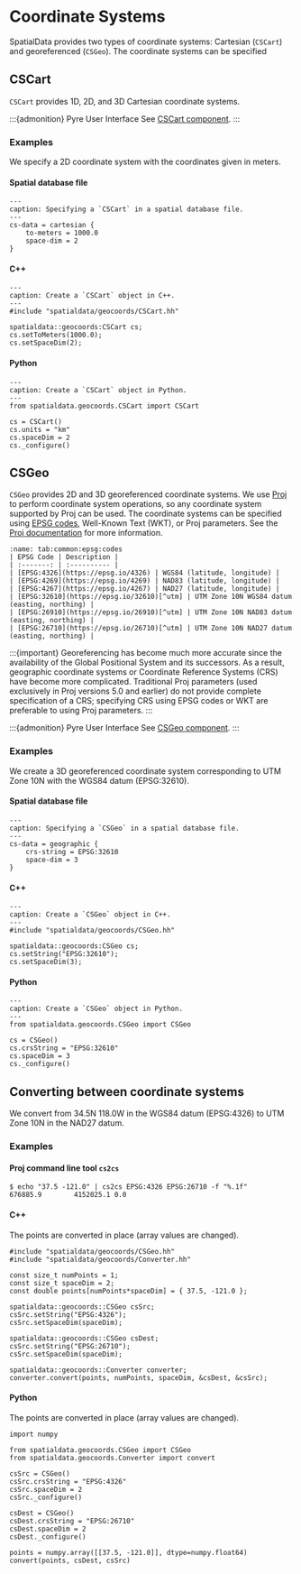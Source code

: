 # Coordinate Systems

SpatialData provides two types of coordinate systems: Cartesian (`CSCart`) and georeferenced (`CSGeo`).
The coordinate systems can be specified 

## CSCart

`CSCart` provides 1D, 2D, and 3D Cartesian coordinate systems.

:::{admonition} Pyre User Interface
See [CSCart component](components/geocoords/CSCart.md).
:::

### Examples

We specify a 2D coordinate system with the coordinates given in meters.

#### Spatial database file

```{code-block} c++
---
caption: Specifying a `CSCart` in a spatial database file.
---
cs-data = cartesian {
    to-meters = 1000.0
    space-dim = 2
}
```

#### C++

```{code-block} c++
---
caption: Create a `CSCart` object in C++.
---
#include "spatialdata/geocoords/CSCart.hh"

spatialdata::geocoords:CSCart cs;
cs.setToMeters(1000.0);
cs.setSpaceDim(2);
```

#### Python

```{code-block} python
---
caption: Create a `CSCart` object in Python.
---
from spatialdata.geocoords.CSCart import CSCart

cs = CSCart()
cs.units = "km"
cs.spaceDim = 2
cs._configure()
```

## CSGeo

`CSGeo` provides 2D and 3D georeferenced coordinate systems.
We use [Proj](https://proj.maptools.org) to perform coordinate system operations, so any coordinate system supported by Proj can be used.
The coordinate systems can be specified using [EPSG codes](https://epsg.io), Well-Known Text (WKT), or Proj parameters.
See the [Proj documentation](https://proj.org/development/reference/functions.html#c.proj_create) for more information.

```{table} Frequently used EPSG codes.
:name: tab:common:epsg:codes
| EPSG Code | Description |
| :-------: | :---------- |
| [EPSG:4326](https://epsg.io/4326) | WGS84 (latitude, longitude) |
| [EPSG:4269](https://epsg.io/4269) | NAD83 (latitude, longitude) |
| [EPSG:4267](https://epsg.io/4267) | NAD27 (latitude, longitude) |
| [EPSG:32610](https://epsg.io/32610)[^utm] | UTM Zone 10N WGS84 datum (easting, northing) |
| [EPSG:26910](https://epsg.io/26910)[^utm] | UTM Zone 10N NAD83 datum (easting, northing) |
| [EPSG:26710](https://epsg.io/26710)[^utm] | UTM Zone 10N NAD27 datum (easting, northing) |
```

[^utm]: EPSG codes for Universal Transverse Mercator (UTM) zones are numbered consecutively.
For example, in the WGS84 datum EPSG:32501 is UTM Zone 1S, EPSG:32560 is UTM Zone 60S, EPSG:32601 is UTM Zone 1N, and EPSG:32660 is UTM Zone 60N.

:::{important}
Georeferencing has become much more accurate since the availability of the Global Positional System and its successors.
As a result, geographic coordinate systems or Coordinate Reference Systems (CRS) have become more complicated.
Traditional Proj parameters (used exclusively in Proj versions 5.0 and earlier) do not provide complete specification of a CRS; specifying CRS using EPSG codes or WKT are preferable to using Proj parameters.
:::

:::{admonition} Pyre User Interface
See [CSGeo component](components/geocoords/CSGeo.md).
:::

### Examples

We create a 3D georeferenced coordinate system corresponding to UTM Zone 10N with the WGS84 datum (EPSG:32610).

#### Spatial database file

```{code-block} c++
---
caption: Specifying a `CSGeo` in a spatial database file.
---
cs-data = geographic {
    crs-string = EPSG:32610
    space-dim = 3
}
```

#### C++

```{code-block} c++
---
caption: Create a `CSGeo` object in C++.
---
#include "spatialdata/geocoords/CSGeo.hh"

spatialdata::geocoords:CSGeo cs;
cs.setString("EPSG:32610");
cs.setSpaceDim(3);
```

#### Python

```{code-block} python
---
caption: Create a `CSGeo` object in Python.
---
from spatialdata.geocoords.CSGeo import CSGeo

cs = CSGeo()
cs.crsString = "EPSG:32610"
cs.spaceDim = 3
cs._configure()
```

## Converting between coordinate systems

We convert from 34.5N 118.0W in the WGS84 datum (EPSG:4326) to UTM Zone 10N in the NAD27 datum.

### Examples

#### Proj command line tool `cs2cs`

```{code-block} console
$ echo "37.5 -121.0" | cs2cs EPSG:4326 EPSG:26710 -f "%.1f"
676885.9        4152025.1 0.0
```

#### C++

The points are converted in place (array values are changed).

```{code-block} c++
#include "spatialdata/geocoords/CSGeo.hh"
#include "spatialdata/geocoords/Converter.hh"

const size_t numPoints = 1;
const size_t spaceDim = 2;
const double points[numPoints*spaceDim] = { 37.5, -121.0 };

spatialdata::geocoords::CSGeo csSrc;
csSrc.setString("EPSG:4326");
csSrc.setSpaceDim(spaceDim);

spatialdata::geocoords::CSGeo csDest;
csSrc.setString("EPSG:26710");
csSrc.setSpaceDim(spaceDim);

spatialdata::geocoords::Converter converter;
converter.convert(points, numPoints, spaceDim, &csDest, &csSrc);
```

#### Python

The points are converted in place (array values are changed).

```{code-block} python
import numpy

from spatialdata.geocoords.CSGeo import CSGeo
from spatialdata.geocoords.Converter import convert

csSrc = CSGeo()
csSrc.crsString = "EPSG:4326"
csSrc.spaceDim = 2
csSrc._configure()

csDest = CSGeo()
csDest.crsString = "EPSG:26710"
csDest.spaceDim = 2
csDest._configure()

points = numpy.array([[37.5, -121.0]], dtype=numpy.float64)
convert(points, csDest, csSrc)
```
